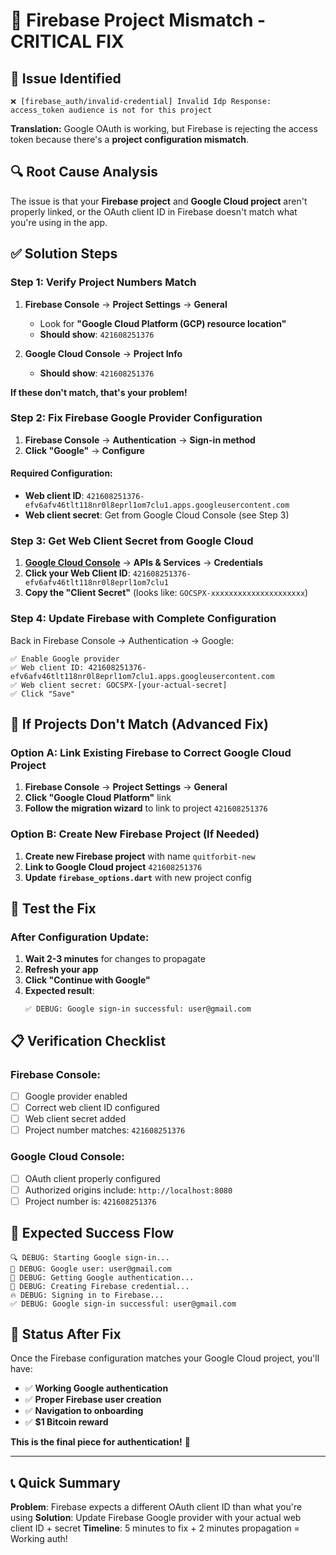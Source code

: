 # 🚨 Firebase Project Mismatch - CRITICAL FIX

## 🎯 **Issue Identified**

```
❌ [firebase_auth/invalid-credential] Invalid Idp Response: access_token audience is not for this project
```

**Translation:** Google OAuth is working, but Firebase is rejecting the access token because there's a **project configuration mismatch**.

## 🔍 **Root Cause Analysis**

The issue is that your **Firebase project** and **Google Cloud project** aren't properly linked, or the OAuth client ID in Firebase doesn't match what you're using in the app.

## ✅ **Solution Steps**

### **Step 1: Verify Project Numbers Match**

1. **Firebase Console** → **Project Settings** → **General**
   - Look for **"Google Cloud Platform (GCP) resource location"**
   - **Should show**: `421608251376`

2. **Google Cloud Console** → **Project Info**
   - **Should show**: `421608251376`

**If these don't match, that's your problem!**

### **Step 2: Fix Firebase Google Provider Configuration**

1. **Firebase Console** → **Authentication** → **Sign-in method**
2. **Click "Google"** → **Configure**

#### **Required Configuration:**
- **Web client ID**: `421608251376-efv6afv46tlt118nr0l8eprl1om7clu1.apps.googleusercontent.com`
- **Web client secret**: Get from Google Cloud Console (see Step 3)

### **Step 3: Get Web Client Secret from Google Cloud**

1. **[Google Cloud Console](https://console.cloud.google.com)** → **APIs & Services** → **Credentials**
2. **Click your Web Client ID**: `421608251376-efv6afv46tlt118nr0l8eprl1om7clu1`
3. **Copy the "Client Secret"** (looks like: `GOCSPX-xxxxxxxxxxxxxxxxxxxxx`)

### **Step 4: Update Firebase with Complete Configuration**

Back in Firebase Console → Authentication → Google:

```
✅ Enable Google provider
✅ Web client ID: 421608251376-efv6afv46tlt118nr0l8eprl1om7clu1.apps.googleusercontent.com
✅ Web client secret: GOCSPX-[your-actual-secret]
✅ Click "Save"
```

## 🚨 **If Projects Don't Match (Advanced Fix)**

### **Option A: Link Existing Firebase to Correct Google Cloud Project**

1. **Firebase Console** → **Project Settings** → **General**
2. **Click "Google Cloud Platform"** link
3. **Follow the migration wizard** to link to project `421608251376`

### **Option B: Create New Firebase Project (If Needed)**

1. **Create new Firebase project** with name `quitforbit-new`
2. **Link to Google Cloud project** `421608251376`
3. **Update `firebase_options.dart`** with new project config

## 🧪 **Test the Fix**

### **After Configuration Update:**

1. **Wait 2-3 minutes** for changes to propagate
2. **Refresh your app**
3. **Click "Continue with Google"**
4. **Expected result**: 
   ```
   ✅ DEBUG: Google sign-in successful: user@gmail.com
   ```

## 📋 **Verification Checklist**

### **Firebase Console:**
- [ ] Google provider enabled
- [ ] Correct web client ID configured
- [ ] Web client secret added
- [ ] Project number matches: `421608251376`

### **Google Cloud Console:**
- [ ] OAuth client properly configured
- [ ] Authorized origins include: `http://localhost:8080`
- [ ] Project number is: `421608251376`

## 🎯 **Expected Success Flow**

```
🔍 DEBUG: Starting Google sign-in...
📧 DEBUG: Google user: user@gmail.com
🔑 DEBUG: Getting Google authentication...
🔗 DEBUG: Creating Firebase credential...
🔥 DEBUG: Signing in to Firebase...
✅ DEBUG: Google sign-in successful: user@gmail.com
```

## 🎉 **Status After Fix**

Once the Firebase configuration matches your Google Cloud project, you'll have:
- ✅ **Working Google authentication**
- ✅ **Proper Firebase user creation**
- ✅ **Navigation to onboarding**
- ✅ **$1 Bitcoin reward**

**This is the final piece for authentication!** 🔑

---

## 📞 **Quick Summary**

**Problem**: Firebase expects a different OAuth client ID than what you're using
**Solution**: Update Firebase Google provider with your actual web client ID + secret
**Timeline**: 5 minutes to fix + 2 minutes propagation = Working auth! 